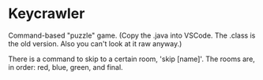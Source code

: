 # Keycrawler
Command-based "puzzle" game.
(Copy the .java into VSCode. The .class is the old version. Also you can't look at it raw anyway.)

There is a command to skip to a certain room, 'skip [name]'.
The rooms are, in order: red, blue, green, and final.
